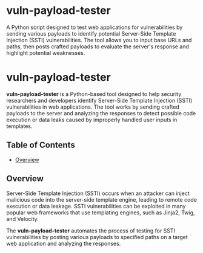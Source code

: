 # vuln-payload-tester
A Python script designed to test web applications for vulnerabilities by sending various payloads to identify potential Server-Side Template Injection (SSTI) vulnerabilities. The tool allows you to input base URLs and paths, then posts crafted payloads to evaluate the server's response and highlight potential weaknesses.


# vuln-payload-tester

**vuln-payload-tester** is a Python-based tool designed to help security researchers and developers identify Server-Side Template Injection (SSTI) vulnerabilities in web applications. The tool works by sending crafted payloads to the server and analyzing the responses to detect possible code execution or data leaks caused by improperly handled user inputs in templates.

## Table of Contents

- [Overview](#overview)



## Overview

Server-Side Template Injection (SSTI) occurs when an attacker can inject malicious code into the server-side template engine, leading to remote code execution or data leakage. SSTI vulnerabilities can be exploited in many popular web frameworks that use templating engines, such as Jinja2, Twig, and Velocity.

The **vuln-payload-tester** automates the process of testing for SSTI vulnerabilities by posting various payloads to specified paths on a target web application and analyzing the responses.




